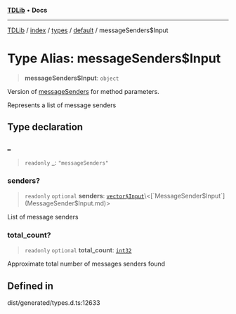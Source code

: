 [**TDLib**](../../../../../../README.md) • **Docs**

***

[TDLib](../../../../../../modules.md) / [index](../../../../../README.md) / [types](../../../README.md) / [default](../README.md) / messageSenders$Input

# Type Alias: messageSenders$Input

> **messageSenders$Input**: `object`

Version of [messageSenders](messageSenders.md) for method parameters.

Represents a list of message senders

## Type declaration

### \_

> `readonly` **\_**: `"messageSenders"`

### senders?

> `readonly` `optional` **senders**: [`vector$Input`](vector$Input.md)\<[`MessageSender$Input`](MessageSender$Input.md)\>

List of message senders

### total\_count?

> `readonly` `optional` **total\_count**: [`int32`](int32.md)

Approximate total number of messages senders found

## Defined in

dist/generated/types.d.ts:12633
